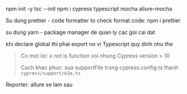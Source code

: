 npm init -y
tsc --init
npm i cypress typescript mocha allure-mocha


Su dung prettier - code formatter to check format code: npm i prettier

su dung yarn - package manager de quan ly cac goi cai dat

khi declare global thi phai export no vi Typescript quy dinh nhu the

> Co mot loi: x not is function voi nhung Cypress version > 10
>
> Cach khac phuc: sua supportFile trong cypress.config.ts thanh `cypress/support/e2e.ts`

Reporter: allure se lam sau